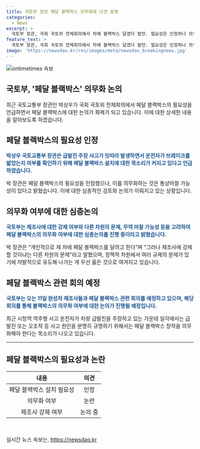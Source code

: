 ```yaml
---
title: 국토부 장관 페달 블랙박스 의무화에 이견 표명
categories:
  - News
excerpt: >
  국토부 장관, 국회 국토위 전체회의에서 차에 블랙박스 달겠다 발언. 필요성은 인정하나 의무화는 심사숙고 필요하다고 언급. 급발진 사고로 블랙박스 의무화 목소리 커지는 가운데, 통상 마찰 가능성과 무역 문제 우려 표명. 관련 제조사들과 회의 예정. 사고원인 규명을 위한 블랙박스 의무화 주장도 제기됨.
feature_text: >
  국토부 장관, 국회 국토위 전체회의에서 차에 블랙박스 달겠다 발언. 필요성은 인정하나 의무화는 심사숙고 필요하다고 언급. 급발진 사고로 블랙박스 의무화 목소리 커지는 가운데, 통상 마찰 가능성과 무역 문제 우려 표명. 관련 제조사들과 회의 예정. 사고원인 규명을 위한 블랙박스 의무화 주장도 제기됨.
image: 'https://newsdao.kr/res/images/meta/newsdao_breakingnews.jpg'
---
```


<p><img src="https://newsdao.kr/res/images/meta/newsdao_breakingnews.jpg" alt="ontimetimes 속보" /></p>

<h2>국토부, '페달 블랙박스' 의무화 논의</h2>

<p data-ke-size="size16">최근 국토교통부 장관인 박상우가 국회 국토위 전체회의에서 페달 블랙박스의 필요성을 언급하면서 페달 블랙박스에 대한 논의가 화제가 되고 있습니다. 이에 대한 상세한 내용을 알아보도록 하겠습니다.</p>

<h2>페달 블랙박스의 필요성 인정</h2>

<p><b><span style="color: #1a5490;">박상우 국토교통부 장관은 급발진 주장 사고가 잇따라 발생하면서 운전자가 브레이크를 밟았는지 여부를 확인하기 위해 페달 블랙박스 설치에 대한 목소리가 커지고 있다고 언급하였습니다.</span></b></p>

<p>박 장관은 페달 블랙박스의 필요성을 인정했으나, 이를 의무화하는 것은 통상마찰 가능성이 있다고 밝혔습니다. 이에 대한 심층적인 검토와 논의가 이뤄지고 있는 상황입니다.</p>

<h2>의무화 여부에 대한 심층논의</h2>

<p><b><span style="color: #1a5490;">국토부는  제조사에 대한 강제 여부와 다른 차원의 문제, 무역 마찰 가능성 등을 고려하여 페달 블랙박스의 의무화 여부에 대한 심층논의를 진행 중이라고 밝혔습니다.</span></b></p>

<p>박 장관은 “개인적으로 제 차에 페달 블랙박스를 달려고 한다”며 “그러나 제조사에 강제할 것이냐는 다른 차원의 문제”라고 말했으며, 정책적 차원에서 여러 규제의 문제가 있기에 자발적으로 유도해 나가는 게 우선 옳은 것으로 여겨지고 있습니다.</p>

<h2>페달 블랙박스 관련 회의 예정</h2>

<p><b><span style="color: #1a5490;">국토부는 오는 11일 완성차 제조사들과 페달 블랙박스 관련 회의를 예정하고 있으며, 해당 회의를 통해 블랙박스의 의무화 여부에 대한 논의가 진행될 예정입니다.</span></b></p>

<p>최근 시청역 역주행 사고 운전자가 차량 급발진을 주장하고 있는 가운데 일각에서는 급발진 또는 오조작 등 사고 원인을 분명히 규명하기 위해서는 페달 블랙박스 장착을 의무화해야 한다는 목소리가 나오고 있습니다.</p>

<hr>

<h2>페달 블랙박스의 필요성과 논란</h2>

<table>
    <thead>
        <tr>
            <th style="text-align: center;">내용</th>
            <th style="text-align: center;">의견</th>
        </tr>
    </thead>
    <tbody>
        <tr>
            <td style="text-align: center;">페달 블랙박스 설치 필요성</td>
            <td style="text-align: center;">인정</td>
        </tr>
        <tr>
            <td style="text-align: center;">의무화 여부</td>
            <td style="text-align: center;">논란</td>
        </tr>
        <tr>
            <td style="text-align: center;">제조사 강제 여부</td>
            <td style="text-align: center;">논의 중</td>
        </tr>
    </tbody>
</table>

<p data-ke-size="size16">&nbsp;</p>
실시간 뉴스 속보는, <a href="https://newsdao.kr" rel="dofollow">https://newsdao.kr</a>


